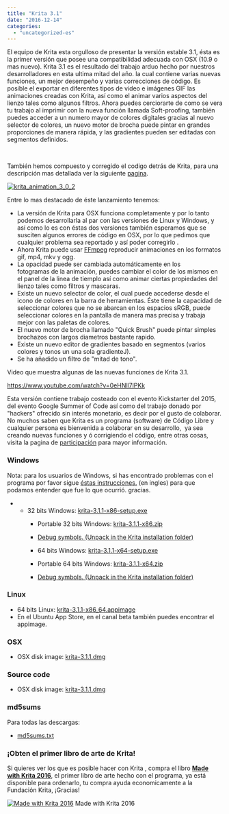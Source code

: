 ```yaml
---
title: "Krita 3.1"
date: "2016-12-14"
categories: 
  - "uncategorized-es"
---
```


El equipo de Krita esta orgulloso de presentar la versión estable 3.1, ésta es la primer versión que posee una compatibilidad adecuada con OSX (10.9 o mas nuevo). Krita 3.1 es el resultado del trabajo arduo hecho por nuestros desarrolladores en esta ultima mitad del año. la cual contiene varias nuevas funciones, un mejor desempeño y varias correcciones de código. Es posible el exportar en diferentes tipos de video e imágenes GIF las animaciones creadas con Krita, así como el animar varios aspectos del lienzo tales como algunos filtros. Ahora puedes cerciorarte de como se vera tu trabajo al imprimir con la nueva función llamada Soft-proofing, también puedes acceder a un numero mayor de colores digitales gracias al nuevo selector de colores, un nuevo motor de brocha puede pintar en grandes proporciones de manera rápida, y las gradientes pueden ser editadas con segmentos definidos.

 

También hemos compuesto y corregido el codigo detrás de Krita, para una descripción mas detallada ver la siguiente [pagina](https://krita.org/es/?page_id=4626&preview=true).

[![krita_animation_3_0_2](/images/posts/2016/krita_animation_3_0_2-1024x826.gif)](/images/posts/2016/krita_animation_3_0_2.gif)

Entre lo mas destacado de éste lanzamiento tenemos:

- La versión de Krita para OSX funciona completamente y por lo tanto podemos desarrollarla al par con las versiones de Linux y Windows, y así como lo es con éstas dos versiones también esperamos que se susciten algunos errores de código en OSX, por lo que pedimos que cualquier problema sea reportado y así poder corregirlo .
- Ahora Krita puede usar [FFmpeg](https://ffmpeg.org) reproducir animaciones en los formatos gif, mp4, mkv y ogg.
- La opacidad puede ser cambiada automáticamente en los fotogramas de la animación, puedes cambiar el color de los mismos en el panel de la linea de tiemplo así como animar ciertas propiedades del lienzo tales como filtros y mascaras.
- Existe un nuevo selector de color, el cual puede accederse desde el icono de colores en la barra de herramientas. Éste tiene la capacidad de seleccionar colores que no se abarcan en los espacios sRGB, puede seleccionar colores en la pantalla de manera mas precisa y trabaja mejor con las paletas de colores.
- El nuevo motor de brocha llamado "Quick Brush" puede pintar simples brochazos con largos diametros bastante rapido.
- Existe un nuevo editor de gradientes basado en segmentos (varios colores y tonos un una sola gradienteJ).
- Se ha añadido un filtro de "mitad de tono".

Video que muestra algunas de las nuevas funciones de Krita 3.1.

https://www.youtube.com/watch?v=0eHNll7lPKk

Esta versión contiene trabajo costeado con el evento Kickstarter del 2015, del evento Google Summer of Code así como del trabajo donado por "hackers" ofrecido sin interés monetario, es decir por el gusto de colaborar. No muchos saben que Krita es un programa (software) de Código Libre y cualquier persona es bienvenida a colaborar en su desarrollo,  ya sea creando nuevas funciones y ó corrigiendo el código, entre otras cosas, visita la pagina de [participación](https://krita.org/es/participa/descripcion-general/) para mayor información.

### Windows

Nota: para los usuarios de Windows, si has encontrado problemas con el programa por favor sigue [éstas instrucciones.](https://docs.krita.org/Dr._Mingw_debugger) (en ingles) para que podamos entender que fue lo que ocurrió. gracias.

- - 32 bits Windows: [krita-3.1.1-x86-setup.exe](http://download.kde.org/stable/krita/3.1.1/krita-3.1.1-x86-setup.exe)
    - Portable 32 bits Windows: [krita-3.1.1-x86.zip](http://download.kde.org/stable/krita/3.1.1/krita-3.1.1-x86.zip)
    - [Debug symbols. (Unpack in the Krita installation folder)](http://download.kde.org/stable/krita/3.1.1/krita-3.1.1-x86-dbg.zip)
    
    - 64 bits Windows: [krita-3.1.1-x64-setup.exe](http://download.kde.org/stable/krita/3.1.1/krita-3.1.1-x64-setup.exe)
    - Portable 64 bits Windows: [krita-3.1.1-x64.zip](http://download.kde.org/stable/krita/3.1.1/krita-3.1.1-x64.zip)
    - [Debug symbols. (Unpack in the Krita installation folder)](http://download.kde.org/stable/krita/3.1.1/krita-3.1.1-x64-dbg.zip)

### Linux

- 64 bits Linux: [krita-3.1.1-x86_64.appimage](http://download.kde.org/stable/krita/3.1.1/krita-3.1.1-x86_64.appimage)
- En el Ubuntu App Store, en el canal beta también puedes encontrar el appimage.

### OSX

- OSX disk image: [krita-3.1.1.dmg](http://download.kde.org/stable/krita/3.1.1/krita-3.1.1.dmg)

### Source code

- OSX disk image: [krita-3.1.1.dmg](http://download.kde.org/stable/krita/3.1.1/krita-3.1.1.dmg)

### md5sums

Para todas las descargas:

- [md5sums.txt](http://download.kde.org/stable/krita/3.1.1/md5sums.txt)

### ¡Obten el primer libro de arte de Krita!

Si quieres ver los que es posible hacer con Krita , compra el libro [**Made with Krita 2016**](https://krita.org/en/item/made-with-krita-2016-the-krita-artbook/), el primer libro de arte hecho con el programa, ya está disponible para ordenarlo, tu compra ayuda economicamente a la Fundación Krita, ¡Gracias!

[![Made with Krita 2016](/images/posts/2016/cover_small-217x300.png)](/images/posts/2016/cover_small.png) Made with Krita 2016
